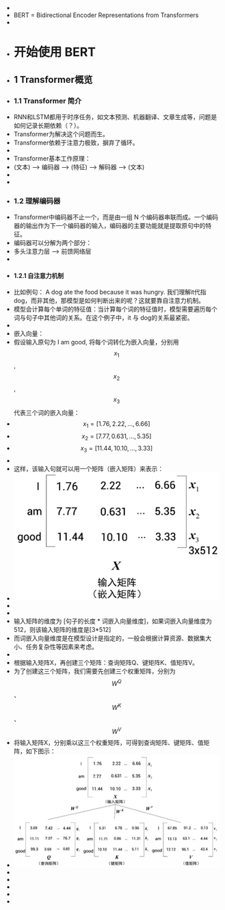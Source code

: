 -
- BERT = Bidirectional Encoder Representations from Transformers
-
- # 开始使用 BERT
- ## 1 Transformer概览
- ### 1.1 Transformer 简介
- RNN和LSTM都用于时序任务，如文本预测、机器翻译、文章生成等，问题是如何记录长期依赖（？）。
- Transformer为解决这个问题而生。
- Transformer依赖于注意力极致，摒弃了循环。
-
- Transformer基本工作原理：
- (文本) --> 编码器 --> (特征) --> 解码器 --> (文本)
-
-
- ### 1.2 理解编码器
- Transformer中编码器不止一个，而是由一组 N 个编码器串联而成。一个编码器的输出作为下一个编码器的输入，编码器的主要功能就是提取原句中的特征。
- 编码器可以分解为两个部分：
- 多头注意力层 --> 前馈网络层
-
- #### 1.2.1 自注意力机制
- 比如例句： A dog ate the food because it was hungry. 我们理解it代指dog，而非其他，那模型是如何判断出来的呢？这就要靠自注意力机制。
- 模型会计算每个单词的特征值：当计算每个词的特征值时，模型需要遍历每个词与句子中其他词的关系。在这个例子中，it 与 dog的关系最紧密。
-
- 嵌入向量：
- 假设输入原句为 I am good, 将每个词转化为嵌入向量，分别用 $$x_1$$, $$x_2$$, $$x_3$$ 代表三个词的嵌入向量：
- $$x_1 = [1.76, 2.22, ..., 6.66]$$
- $$x_2 = [7.77, 0.631, ..., 5.35] $$
- $$x_3 = [11.44, 10.10, ..., 3.33] $$
-
- 这样，该输入句就可以用一个矩阵（嵌入矩阵）来表示：
- ![image.png](../assets/image_1724508963883_0.png)
-
-
- 输入矩阵的维度为 [句子的长度 * 词嵌入向量维度]，如果词嵌入向量维度为512，则该输入矩阵的维度是[3*512]
- 而词嵌入向量维度是在模型设计是指定的，一般会根据计算资源、数据集大小、任务复杂性等因素来考虑。
-
- 根据输入矩阵X，再创建三个矩阵：查询矩阵Q、键矩阵K、值矩阵V。
- 为了创建这三个矩阵，我们需要先创建三个权重矩阵，分别为 $$W^Q$$、$$W^K$$、$$W^V$$
- 将输入矩阵X，分别乘以这三个权重矩阵，可得到查询矩阵、键矩阵、值矩阵，如下图示：
- ![image.png](../assets/image_1724509450575_0.png)
-
-
-
-
-
